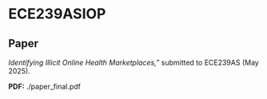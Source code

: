 # ECE239ASIOP

## Paper

*Identifying Illicit Online Health Marketplaces,”* submitted to ECE239AS (May 2025).  

**PDF:** ./paper_final.pdf
